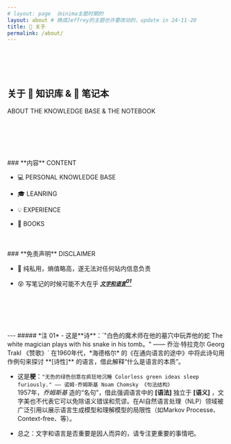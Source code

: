 ```yaml
---
# layout: page （minima主题时期的
layout: about # 换成Jeffrey的主题也许要改动的，update in 24-11-20
title: 🪭 关于
permalink: /about/
---
```

<style>
.post-title {display: none;}
</style>
<div style="margin-top: 100px;"></div>

## **关于 🧠 知识库 & 📒 笔记本**  
ABOUT THE KNOWLEDGE BASE & THE NOTEBOOK
<div style="margin-top: 100px;"></div>
### **内容**  
CONTENT  

- 💻 PERSONAL KNOWLEDGE BASE  

- 🎓 LEANRING   

- 💡 EXPERIENCE   

- 📖 BOOKS   
<div style="margin-top: 50px;"></div>
### **免责声明**  
DISCLAIMER  

- 🥵 纯私用，熵值略高，遂无法对任何站内信息负责  

- 😵 写笔记的时候可能不大在乎 ***[`文字和语言`<sup>01</sup>](#注-01)***    

<div style="margin-top: 100px;"></div>
---
##### *注 01*
- 这是**诗**：`"白色的魔术师在他的墓穴中玩弄他的蛇 The white magician plays with his snake in his tomb。" —— 乔治·特拉克尔 Georg Trakl 《赞歌》`  
在1960年代，*海德格尔* 的《在通向语言的途中》中将此诗句用作例句来探讨 **[诗性]** 的语言，借此解释“什么是语言的本质”。  

- 这是**梗**：`"无色的绿色创意在疯狂地沉睡 Colorless green ideas sleep furiously." —— 诺姆·乔姆斯基 Noam Chomsky 《句法结构》`  
1957年，*乔姆斯基* 造的“名句”，借此强调语言中的 **[语法]** 独立于 **[语义]** ，文字美也不代表它可以免除语义错误和荒谬。在AI自然语言处理（NLP）领域被广泛引用以展示语言生成模型和理解模型的局限性（如Markov Processe、Context-free、等）。  

- 总之：文字和语言是否重要是因人而异的，请专注更重要的事情吧。